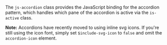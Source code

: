 The `js-accordion` class provides the JavaScript binding for the accordion pattern, which handles which pane of the accordion is active via the `is-active` class.

**Note:** Accordions have recently moved to using inline svg icons. If you're still using the icon font, simply set `$include-svg-icon` to `false` and omit the `accordion-icon` element.
